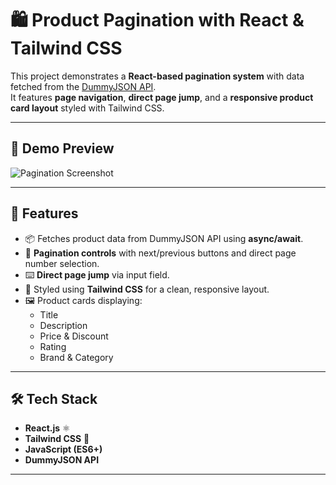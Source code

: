 # 🛍️ Product Pagination with React & Tailwind CSS

This project demonstrates a **React-based pagination system** with data fetched from the [DummyJSON API](https://dummyjson.com/).  
It features **page navigation**, **direct page jump**, and a **responsive product card layout** styled with Tailwind CSS.

---

## 📸 Demo Preview
![Pagination Screenshot](<img width="1814" height="857" alt="image" src="https://github.com/user-attachments/assets/8d3d5c51-51de-41fd-ad90-05d975eb25d6" />
)  

---

## 🚀 Features
- 📦 Fetches product data from DummyJSON API using **async/await**.
- 📑 **Pagination controls** with next/previous buttons and direct page number selection.
- ⌨️ **Direct page jump** via input field.
- 💅 Styled using **Tailwind CSS** for a clean, responsive layout.
- 🖼️ Product cards displaying:
  - Title
  - Description
  - Price & Discount
  - Rating
  - Brand & Category

---

## 🛠️ Tech Stack
- **React.js** ⚛️
- **Tailwind CSS** 🎨
- **JavaScript (ES6+)**
- **DummyJSON API**

---


